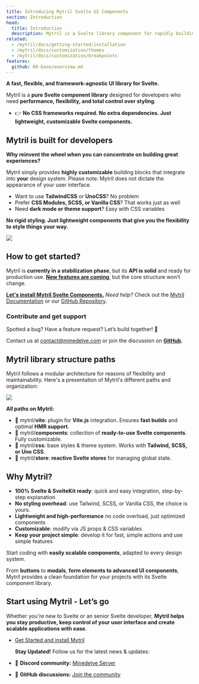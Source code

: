 ```yaml
---
title: Introducing Mytril Svelte UI Components
section: Introduction
head:
  title: Introduction
  description: Mytril is a Svelte library component for rapidly building modern websites based on Svelte and Sveltekit
related:
  - /mytril/docs/getting-started/installation
  - /mytril/docs/customization/themes
  - /mytril/docs/customization/breakpoints
features:
  github: 00-base/overview.md
---
```


**A fast, flexible, and framework-agnostic UI library for Svelte.**

Mytril is a **pure Svelte component library** designed for developers who need **performance, flexibility, and total control over styling**.

- 👉 **No CSS frameworks required. No extra dependencies. Just lightweight, customizable Svelte components.**

## Mytril is built for developers

**Why reinvent the wheel when you can concentrate on building great experiences?**

Mytril simply provides **highly customizable** building blocks that integrate into **your** design system.
Please note: Mytril does not dictate the appearance of your user interface.

- Want to use **TailwindCSS** or **UnoCSS**? No problem
- Prefer **CSS Modules, SCSS, or Vanilla CSS**? That works just as well
- Need **dark mode or theme support**? Easy with CSS variables

**No rigid styling. Just lightweight components that give you the flexibility to style things your way.**

![](/images/mytril/runtime-mytril-svelte-vite.png)

## How to get started?

Mytril is **currently in a stabilization phase**, but its **API is solid** and ready for production use. [**New features are coming**](/mytril/docs/changelog), but the core structure won’t change.

[**Let's install Mytril Svelte Components.**](/mytril/docs/getting-started/installation)
_Need help?_ Check out the [Mytril Documentation](/mytril/docs) or our [GitHub Repository](https://github.com/minedelve/mytril).

### Contribute and get support

Spotted a bug? Have a feature request? Let’s build together! 🚀

Contact us at [contact@minedelve.com](mailto:contact@minedelve.com) or join the discussion on [**GitHub**](https://github.com/minedelve/mytril/discussions).

## Mytril library structure paths

Mytril follows a modular architecture for reasons of flexibility and maintainability. Here's a presentation of Mytril's different paths and organization:

![](/images/mytril/mytril-structural-paths.png)

**All paths on Mytril:**

- 📁 mytril/**vite**: plugin for **Vite.js** integration. Ensures **fast builds** and optimal **HMR support**.
- 📁 mytril/**components**: collection of **ready-to-use Svelte components**. Fully customizable.
- 📁 mytril/**css**: base styles & theme system. Works with **Tailwind, SCSS, or Uno CSS**.
- 📁 mytril/**store**: **reactive Svelte stores** for managing global state.

## Why Mytril?

- **100% Svelte & SvelteKit ready**: quick and easy integration, step-by-step explanation
- **No styling overhead**: use Tailwind, SCSS, or Vanilla CSS, the choice is yours.
- **Lightweight and high-performance** no code overload, just optimized components
- **Customizable**: modify via JS props & CSS variables
- **Keep your project simple**: develop it for fast, simple actions and use simple features

Start coding with **easily scalable components**, adapted to every design system.

From **buttons** to **modals**, **form elements to advanced UI components**, Mytril provides a clean foundation for your projects with its Svelte component library.

## Start using Mytril - Let’s go

Whether you're new to Svelte or an senior Svelte developer, **Mytril helps you stay productive, keep control of your user interface and create scalable applications with ease**.

- [Get Started and install Mytril](/mytril/docs/getting-started/installation)

  **Stay Updated!** Follow us for the latest news & updates:

- 🔹 **Discord community:** [Minedelve Server](https://discord.gg/fwyaGUhbav)
- 🔹 **GitHub discussions:** [Join the community](https://github.com/minedelve/mytril/discussions)
